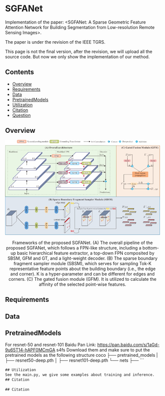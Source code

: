 # SGFANet
Implementation of the paper: <SGFANet: A Sparse Geometric Feature Attention Network for Building Segmentation from Low-resolution Remote Sensing Images>. 

The paper is under the revision of the IEEE TGRS.

This page is not the final version, after the revision, we will upload all the source code. But now we only show the implementation of our method. 

## Contents

- [Overview](#Overview)
- [Requirements](#Requirements)
- [Data](#Data)
- [PretrainedModels](#PretrainedModels)
- [Utilization](#Utilization)
- [Citation](#Citation)
- [Question](#Question)

## Overview
<div align="center">
<img src="images/fig2.jpg" width="700px"/>
<p> Frameworks of the proposed SGFANet. (A) The overall pipeline of the proposed SGFANet, which follows a FPN-like structure, including a bottom-up basic hierarchical feature extractor, a top-down FPN composited by SBSM, GFM and GT, and a light-weight decoder. (B) The sparse boundary fragment sampler module (SBSM), which serves for sampling Tok-K representative feature points about the building boundary (i.e., the edge and corner). K is a hyper-parameter and can be different for edges and corners. (C) The gated fusion module (GFM). It is utilized to calculate the affinity of the selected point-wise features.</p>
</div>

## Requirements

## Data

## PretrainedModels
For resnet-50 and resnet-101
Baidu Pan Link: https://pan.baidu.com/s/1aGd-9u65T14-hAPF0MCmGA   s4fs
Download them and make sure to put the pretrained models as the following structure
 coco
  ├── pretrained_models
  |   ├── resnet50-deep.pth
  │   ├── resnet101-deep.pth
  └── nets
      ├── ```
  ```
## Utilization
See the main.py, we give some examples about training and inference.
## Citation

## Citation
